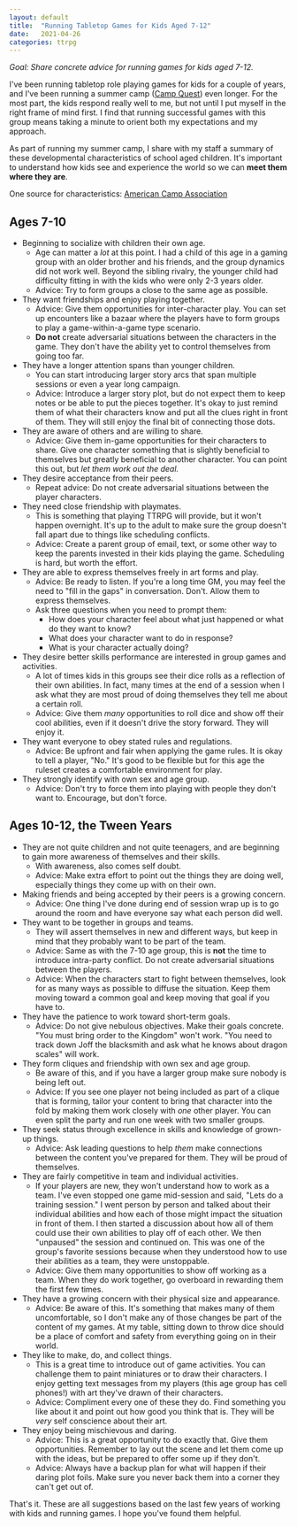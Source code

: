 ```yaml
---
layout: default
title:  "Running Tabletop Games for Kids Aged 7-12"
date:   2021-04-26
categories: ttrpg
---
```


*Goal: Share concrete advice for running games for kids aged 7-12.*

I've been running tabletop role playing games for kids for a couple of years, and I've been running a summer camp ([Camp Quest](http://www.campquest.org)) even longer. For the most part, the kids respond really well to me, but not until I put myself in the right frame of mind first. I find that running successful games with this group means taking a minute to orient both my expectations and my approach.

As part of running my summer camp, I share with my staff a summary of these developmental characteristics of school aged children. It's important to understand how kids see and experience the world so we can **meet them where they are**.

One source for characteristics: [American Camp Association](https://www.acacamps.org/resource-library/articles/growing-camper-understanding-typical-developmental-traits-children)

## Ages 7-10
- Beginning to socialize with children their own age.
	- Age can matter a *lot* at this point. I had a child of this age in a gaming group with an older brother and his friends, and the group dynamics did not work well. Beyond the sibling rivalry, the younger child had difficulty fitting in with the kids who were only 2-3 years older.
	- Advice: Try to form groups a close to the same age as possible.
- They want friendships and enjoy playing together.
	- Advice: Give them opportunities for inter-character play. You can set up encounters like a bazaar where the players have to form groups to play a game-within-a-game type scenario.
	- **Do not** create adversarial situations between the characters in the game. They don't have the ability yet to control themselves from going too far.
-   They have a longer attention spans than younger children.
	-   You can start introducing larger story arcs that span multiple sessions or even a year long campaign.
	-   Advice: Introduce a larger story plot, but do not expect them to keep notes or be able to put the pieces together. It's okay to just remind them of what their characters know and put all the clues right in front of them. They will still enjoy the final bit of connecting those dots.
-   They are aware of others and are willing to share.
	-   Advice: Give them in-game opportunities for their characters to share. Give one character something that is slightly beneficial to themselves but greatly beneficial to another character. You can point this out, but *let them work out the deal.*
-   They desire acceptance from their peers.
	-   Repeat advice: Do not create adversarial situations between the player characters.
-   They need close friendship with playmates.
	-   This is something that playing TTRPG will provide, but it won't happen overnight. It's up to the adult to make sure the group doesn't fall apart due to things like scheduling conflicts.
	-   Advice: Create a parent group of email, text, or some other way to keep the parents invested in their kids playing the game. Scheduling is hard, but worth the effort.
-   They are able to express themselves freely in art forms and play.
	-   Advice: Be ready to listen. If you're a long time GM, you may feel the need to "fill in the gaps" in conversation. Don't. Allow them to express themselves.
	-   Ask three questions when you need to prompt them:
		-   How does your character feel about what just happened or what do they want to know?
		-   What does your character want to do in response?
		-   What is your character actually doing?
-   They desire better skills performance are interested in group games and activities.
	-   A lot of times kids in this groups see their dice rolls as a reflection of their own abilities. In fact, many times at the end of a session when I ask what they are most proud of doing themselves they tell me about a certain roll.
	-   Advice: Give them *many* opportunities to roll dice and show off their cool abilities, even if it doesn't drive the story forward. They will enjoy it.
-   They want everyone to obey stated rules and regulations.
	-   Advice: Be upfront and fair when applying the game rules. It is okay to tell a player, "No." It's good to be flexible but for this age the ruleset creates a comfortable environment for play.
-   They strongly identify with own sex and age group.
	-   Advice: Don't try to force them into playing with people they don't want to. Encourage, but don't force.

## Ages 10-12, the Tween Years

-   They are not quite children and not quite teenagers, and are beginning to gain more awareness of themselves and their skills.
	-   With awareness, also comes self doubt.
	-   Advice: Make extra effort to point out the things they are doing well, especially things they come up with on their own.
-   Making friends and being accepted by their peers is a growing concern.
	-   Advice: One thing I've done during end of session wrap up is to go around the room and have everyone say what each person did well.
-   They want to be together in groups and teams.
	-   They will assert themselves in new and different ways, but keep in mind that they probably want to be part of the team.
	-   Advice: Same as with the 7-10 age group, this is **not** the time to introduce intra-party conflict. Do not create adversarial situations between the players.
	-   Advice: When the characters start to fight between themselves, look for as many ways as possible to diffuse the situation. Keep them moving toward a common goal and keep moving that goal if you have to.
-   They have the patience to work toward short-term goals.
	-   Advice: Do not give nebulous objectives. Make their goals concrete. "You must bring order to the Kingdom" won't work. "You need to track down Joff the blacksmith and ask what he knows about dragon scales" will work.
-   They form cliques and friendship with own sex and age group.
	-   Be aware of this, and if you have a larger group make sure nobody is being left out.
	-   Advice: If you see one player not being included as part of a clique that is forming, tailor your content to bring that character into the fold by making them work closely with *one* other player. You can even split the party and run one week with two smaller groups.
-   They seek status through excellence in skills and knowledge of grown-up things.
	-   Advice: Ask leading questions to help *them* make connections between the content you've prepared for them. They will be proud of themselves.
-   They are fairly competitive in team and individual activities.
	-   If your players are new, they won't understand how to work as a team. I've even stopped one game mid-session and said, "Lets do a training session." I went person by person and talked about their individual abilities and how each of those might impact the situation in front of them. I then started a discussion about how all of them could use their own abilities to play off of each other. We then "unpaused" the session and continued on. This was one of the group's favorite sessions because when they understood how to use their abilities as a team, they were unstoppable.
	-   Advice: Give them many opportunities to show off working as a team. When they do work together, go overboard in rewarding them the first few times.
-   They have a growing concern with their physical size and appearance.
	-   Advice: Be aware of this. It's something that makes many of them uncomfortable, so I don't make any of those changes be part of the content of my games. At my table, sitting down to throw dice should be a place of comfort and safety from everything going on in their world.
-   They like to make, do, and collect things.
	-   This is a great time to introduce out of game activities. You can challenge them to paint miniatures or to draw their characters. I enjoy getting text messages from my players (this age group has cell phones!) with art they've drawn of their characters.
	-   Advice: Compliment every one of these they do. Find something you like about it and point out how good you think that is. They will be *very* self conscience about their art.
-   They enjoy being mischievous and daring.
	-   Advice: This is a great opportunity to do exactly that. Give them opportunities. Remember to lay out the scene and let them come up with the ideas, but be prepared to offer some up if they don't.
	-   Advice: Always have a backup plan for what will happen if their daring plot foils. Make sure you never back them into a corner they can't get out of.


That's it. These are all suggestions based on the last few years of working with kids and running games. I hope you've found them helpful.
